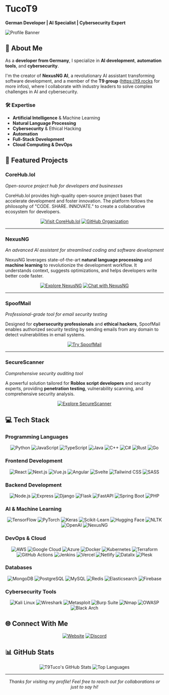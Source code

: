 # TucoT9

**German Developer | AI Specialist | Cybersecurity Expert**

![Profile Banner](https://img.shields.io/badge/TucoT9-Developer-blue)

## 🌟 About Me

As a **developer from Germany**, I specialize in **AI development**, **automation tools**, and **cybersecurity**.

I'm the creator of **NexusNG AI**, a revolutionary AI assistant transforming software development, and a member of the **T9 group** (https://t9.rocks for more infos), where I collaborate with industry leaders to solve complex challenges in AI and cybersecurity.

### 🛠️ Expertise
- **Artificial Intelligence** & Machine Learning
- **Natural Language Processing**
- **Cybersecurity** & Ethical Hacking
- **Automation**
- **Full-Stack Development**
- **Cloud Computing & DevOps**

## 🚀 Featured Projects

### **CoreHub.lol**
*Open-source project hub for developers and businesses*

CoreHub.lol provides high-quality open-source project bases that accelerate development and foster innovation. The platform follows the philosophy of "CODE. SHARE. INNOVATE." to create a collaborative ecosystem for developers.

<div align="center">
  
[![Visit CoreHub.lol](https://img.shields.io/badge/Visit-CoreHub.lol-8A2BE2?style=for-the-badge&logo=globe)](https://corehub.lol/)
[![GitHub Organization](https://img.shields.io/badge/GitHub-corehub--lol-8A2BE2?style=for-the-badge&logo=github)](https://github.com/corehub-lol)
  
</div>

---

### **NexusNG**
*An advanced AI assistant for streamlined coding and software development*

NexusNG leverages state-of-the-art **natural language processing** and **machine learning** to revolutionize the development workflow. It understands context, suggests optimizations, and helps developers write better code faster.

<div align="center">
  
[![Explore NexusNG](https://img.shields.io/badge/Explore-NexusNG-blue?style=for-the-badge&logo=globe)](https://nexusng.site/)
[![Chat with NexusNG](https://img.shields.io/badge/Chat-NexusNG-green?style=for-the-badge&logo=chat)](https://nexusng.de/)
  
</div>

---

### **SpoofMail**
*Professional-grade tool for email security testing*

Designed for **cybersecurity professionals** and **ethical hackers**, SpoofMail enables authorized security testing by sending emails from any domain to detect vulnerabilities in email systems.

<div align="center">
  
[![Try SpoofMail](https://img.shields.io/badge/Try-SpoofMail-red?style=for-the-badge&logo=mail)](https://spoofmail.tucot9.com/)
  
</div>

---

### **SecureScanner**
*Comprehensive security auditing tool*

A powerful solution tailored for **Roblox script developers** and security experts, providing **penetration testing**, vulnerability scanning, and comprehensive security analysis.

<div align="center">
  
[![Explore SecureScanner](https://img.shields.io/badge/Explore-SecureScanner-purple?style=for-the-badge&logo=shield)](https://cheat.tucot9.com/)
  
</div>

## 💻 Tech Stack

### Programming Languages
<div align="center">
  
![Python](https://img.shields.io/badge/-Python-3776AB?style=flat-square&logo=python&logoColor=white)
![JavaScript](https://img.shields.io/badge/-JavaScript-F7DF1E?style=flat-square&logo=javascript&logoColor=black)
![TypeScript](https://img.shields.io/badge/-TypeScript-3178C6?style=flat-square&logo=typescript&logoColor=white)
![Java](https://img.shields.io/badge/-Java-007396?style=flat-square&logo=java&logoColor=white)
![C++](https://img.shields.io/badge/-C++-00599C?style=flat-square&logo=c%2B%2B&logoColor=white)
![C#](https://img.shields.io/badge/-C%23-239120?style=flat-square&logo=c-sharp&logoColor=white)
![Rust](https://img.shields.io/badge/-Rust-000000?style=flat-square&logo=rust&logoColor=white)
![Go](https://img.shields.io/badge/-Go-00ADD8?style=flat-square&logo=go&logoColor=white)
  
</div>

### Frontend Development
<div align="center">
  
![React](https://img.shields.io/badge/-React-61DAFB?style=flat-square&logo=react&logoColor=black)
![Next.js](https://img.shields.io/badge/-Next.js-000000?style=flat-square&logo=next.js&logoColor=white)
![Vue.js](https://img.shields.io/badge/-Vue.js-4FC08D?style=flat-square&logo=vue.js&logoColor=white)
![Angular](https://img.shields.io/badge/-Angular-DD0031?style=flat-square&logo=angular&logoColor=white)
![Svelte](https://img.shields.io/badge/-Svelte-FF3E00?style=flat-square&logo=svelte&logoColor=white)
![Tailwind CSS](https://img.shields.io/badge/-Tailwind_CSS-38B2AC?style=flat-square&logo=tailwind-css&logoColor=white)
![SASS](https://img.shields.io/badge/-SASS-CC6699?style=flat-square&logo=sass&logoColor=white)
  
</div>

### Backend Development
<div align="center">
  
![Node.js](https://img.shields.io/badge/-Node.js-339933?style=flat-square&logo=node.js&logoColor=white)
![Express](https://img.shields.io/badge/-Express-000000?style=flat-square&logo=express&logoColor=white)
![Django](https://img.shields.io/badge/-Django-092E20?style=flat-square&logo=django&logoColor=white)
![Flask](https://img.shields.io/badge/-Flask-000000?style=flat-square&logo=flask&logoColor=white)
![FastAPI](https://img.shields.io/badge/-FastAPI-009688?style=flat-square&logo=fastapi&logoColor=white)
![Spring Boot](https://img.shields.io/badge/-Spring_Boot-6DB33F?style=flat-square&logo=spring-boot&logoColor=white)
![PHP](https://img.shields.io/badge/-PHP-777BB4?style=flat-square&logo=php&logoColor=white)
  
</div>

### AI & Machine Learning
<div align="center">
  
![TensorFlow](https://img.shields.io/badge/-TensorFlow-FF6F00?style=flat-square&logo=tensorflow&logoColor=white)
![PyTorch](https://img.shields.io/badge/-PyTorch-EE4C2C?style=flat-square&logo=pytorch&logoColor=white)
![Keras](https://img.shields.io/badge/-Keras-D00000?style=flat-square&logo=keras&logoColor=white)
![Scikit-Learn](https://img.shields.io/badge/-Scikit_Learn-F7931E?style=flat-square&logo=scikit-learn&logoColor=white)
![Hugging Face](https://img.shields.io/badge/-Hugging_Face-FFD21E?style=flat-square&logo=huggingface&logoColor=black)
![NLTK](https://img.shields.io/badge/-NLTK-3776AB?style=flat-square&logo=python&logoColor=white)
![OpenAI](https://img.shields.io/badge/-OpenAI-412991?style=flat-square&logo=openai&logoColor=white)
![NexusNG](https://img.shields.io/badge/-NexusNG-00BFFF?style=flat-square&logo=ai&logoColor=white)
  
</div>

### DevOps & Cloud
<div align="center">
  
![AWS](https://img.shields.io/badge/-AWS-232F3E?style=flat-square&logo=amazon-aws&logoColor=white)
![Google Cloud](https://img.shields.io/badge/-Google_Cloud-4285F4?style=flat-square&logo=google-cloud&logoColor=white)
![Azure](https://img.shields.io/badge/-Azure-0089D6?style=flat-square&logo=microsoft-azure&logoColor=white)
![Docker](https://img.shields.io/badge/-Docker-2496ED?style=flat-square&logo=docker&logoColor=white)
![Kubernetes](https://img.shields.io/badge/-Kubernetes-326CE5?style=flat-square&logo=kubernetes&logoColor=white)
![Terraform](https://img.shields.io/badge/-Terraform-623CE4?style=flat-square&logo=terraform&logoColor=white)
![GitHub Actions](https://img.shields.io/badge/-GitHub_Actions-2088FF?style=flat-square&logo=github-actions&logoColor=white)
![Jenkins](https://img.shields.io/badge/-Jenkins-D24939?style=flat-square&logo=jenkins&logoColor=white)
![Vercel](https://img.shields.io/badge/-Vercel-000000?style=flat-square&logo=vercel&logoColor=white)
![Netlify](https://img.shields.io/badge/-Netlify-00C7B7?style=flat-square&logo=netlify&logoColor=white)
![Datalix](https://img.shields.io/badge/-Datalix-FF6B6B?style=flat-square&logo=server&logoColor=white)
![Plesk](https://img.shields.io/badge/-Plesk-52BBE6?style=flat-square&logo=plesk&logoColor=white)
  
</div>

### Databases
<div align="center">
  
![MongoDB](https://img.shields.io/badge/-MongoDB-47A248?style=flat-square&logo=mongodb&logoColor=white)
![PostgreSQL](https://img.shields.io/badge/-PostgreSQL-336791?style=flat-square&logo=postgresql&logoColor=white)
![MySQL](https://img.shields.io/badge/-MySQL-4479A1?style=flat-square&logo=mysql&logoColor=white)
![Redis](https://img.shields.io/badge/-Redis-DC382D?style=flat-square&logo=redis&logoColor=white)
![Elasticsearch](https://img.shields.io/badge/-Elasticsearch-005571?style=flat-square&logo=elasticsearch&logoColor=white)
![Firebase](https://img.shields.io/badge/-Firebase-FFCA28?style=flat-square&logo=firebase&logoColor=black)
  
</div>

### Cybersecurity Tools
<div align="center">
  
![Kali Linux](https://img.shields.io/badge/-Kali_Linux-557C94?style=flat-square&logo=kali-linux&logoColor=white)
![Wireshark](https://img.shields.io/badge/-Wireshark-1679A7?style=flat-square&logo=wireshark&logoColor=white)
![Metasploit](https://img.shields.io/badge/-Metasploit-E34F26?style=flat-square&logo=metasploit&logoColor=white)
![Burp Suite](https://img.shields.io/badge/-Burp_Suite-FF6633?style=flat-square&logo=burp-suite&logoColor=white)
![Nmap](https://img.shields.io/badge/-Nmap-5391FE?style=flat-square&logo=nmap&logoColor=white)
![OWASP](https://img.shields.io/badge/-OWASP-000000?style=flat-square&logo=owasp&logoColor=white)
![Black Arch](https://img.shields.io/badge/-Black_Arch-333333?style=flat-square&logo=arch-linux&logoColor=white)
  
</div>

## 🌐 Connect With Me

<div align="center">
  
[![Website](https://img.shields.io/badge/Website-tucot9.com-blue?style=for-the-badge&logo=globe)](https://tucot9.com/)
[![Discord](https://img.shields.io/badge/Discord-tucot9-7289DA?style=for-the-badge&logo=discord&logoColor=white)](https://discord.gg/nexusng)
  
</div>

## 📊 GitHub Stats

<div align="center">
  
![T9Tuco's GitHub Stats](https://github-readme-stats.vercel.app/api?username=T9Tuco&show_icons=true&theme=radical)
![Top Languages](https://github-readme-stats.vercel.app/api/top-langs/?username=T9Tuco&layout=compact&theme=radical)
  
</div>

---

<div align="center">
  <i>Thanks for visiting my profile! Feel free to reach out for collaborations or just to say hi!</i>
</div>
